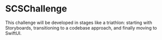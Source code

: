 # SCSChallenge
This challenge will be developed in stages like a triathlon: starting with Storyboards, transitioning to a codebase approach, and finally moving to SwiftUI.
